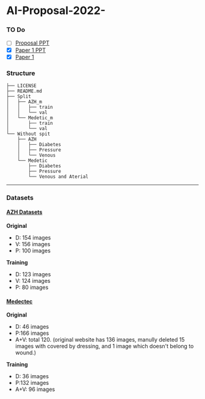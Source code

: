 # AI-Proposal-2022-
### TO Do
- [ ] [Proposal PPT](https://docs.google.com/presentation/d/1-ZdYMbY4Zq_WSd2lBxrQ-H3U7_JbkAf37cZSVyEMnW0/edit#slide=id.g124790f166a_3_5)
- [x] [Paper 1 PPT](https://docs.google.com/presentation/d/1gEe2carjGd7-xu7UHD-omJtS8JjAkBb7Xnx80wVPJK8/edit?pli=1#slide=id.g11da5a5c396_1_35)
- [x] [Paper 1](https://web.kamihq.com/web/viewer.html?state=%7B%22ids%22%3A%5B%22105X3WRWJ7eBbkGrrT2koD84wVLBnR5WX%22%5D%2C%22action%22%3A%22open%22%2C%22userId%22%3A%22101601498344690328896%22%2C%22resourceKeys%22%3A%7B%7D%7D&kami_user_id=27731356)

### Structure
```
├── LICENSE
├── README.md
├── Split
│   ├── AZH_m
│   │   ├── train
│   │   └── val
│   └── Medetic_m
│       ├── train
│       └── val
└── Without spit
    ├── AZH
    │   ├── Diabetes
    │   ├── Pressure
    │   └── Venous
    └── Medetic
        ├── Diabetes
        ├── Pressure
        └── Venous and Aterial
```
----------------
### Datasets
#### [AZH Datasets](https://github.com/uwm-bigdata/wound_classification/tree/main/data/original%20images)
**Original**
* D: 154 images
* V: 156 images
* P: 100 images

**Training**
* D: 123 images
* V: 124 images
* P: 80 images


#### **[Medectec](http://www.medetec.co.uk/files/medetec-image-databases.html)** 
**Original**
* D: 46 images
* P:166 images
* A+V: total 120. (original website has 136 images, manully deleted 15 images with covered by dressing, and 1 image which doesn't belong to wound.)

**Training**
* D: 36 images
* P:132 images
* A+V: 96 images
